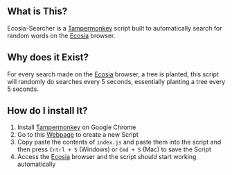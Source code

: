 ## What is This?

Ecosia-Searcher is a [Tampermonkey](https://chrome.google.com/webstore/detail/tampermonkey/dhdgffkkebhmkfjojejmpbldmpobfkfo?hl=en) script built to automatically search for random words on the [Ecosia](https://www.ecosia.org/?c=en) browser.

## Why does it Exist?

For every search made on the [Ecosia](https://www.ecosia.org/?c=en) browser, a tree is planted, this script will randomly do searches every 5 seconds, essentially planting a tree every 5 seconds.

## How do I install It?

1. Install [Tampermonkey](https://chrome.google.com/webstore/detail/tampermonkey/dhdgffkkebhmkfjojejmpbldmpobfkfo?hl=en) on Google Chrome
2. Go to this [Webpage](chrome-extension://dhdgffkkebhmkfjojejmpbldmpobfkfo/options.html#nav=new-user-script+editor) to create a new Script
3. Copy paste the contents of `index.js` and paste them into the script and then press `Cntrl + S` (Windows) or `Cmd + S` (Mac) to save the Script
4. Access the [Ecosia](https://www.ecosia.org/?c=en) browser and the script should start working automatically
